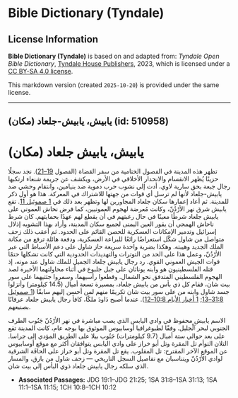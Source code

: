 # Bible Dictionary (Tyndale)

## License Information

**Bible Dictionary (Tyndale)** is based on and adapted from: _Tyndale Open Bible Dictionary_, [Tyndale House Publishers](https://tyndaleopenresources.com/), 2023, which is licensed under a [CC BY-SA 4.0 license](https://creativecommons.org/licenses/by-sa/4.0/legalcode.en).

This markdown version (created `2025-10-20`) is provided under the same license.



--------------------------------

## يابيش، يابيش-جلعاد (مكان) (id: 510958)

يابيش، يابيش جلعاد (مكان)
=========================

تظهر هذه المدينة في الفصول الختامية من سفر القضاة (الفصول [19–21](https://ref.ly/Judg19:1-Judg21:25)). نجد سجلًا حزينًا يُظهر الانقسام والانحدار الأخلاقي في الأرض، ويكشف عن جريمة شنعاء ارتكبها رجال جبعة بحق سارية لاوي، أدت إلى نشوب حرب دموية ضد بنيامين، وانتقام وحشي ضد يابيش\-جلعاد لأنها لم ترسل أي قوات من جهتها للاشتراك في المعركة. هذا هو أول ذكر للمدينة. ثم أعاد إعمارها سكان جلعاد المجاورين لها وتظهر بعد ذلك في [1 صموئيل 11](https://ref.ly/1Sam11:1-1Sam11:15). تقع يابيش شرق نهر الأرْدُنّ، وكانت مُعرضة لهجوم العمونيين، كما فرض نحاش العموني على يابيش جلعاد شرطًا معينًا في حال رغبتهم في أن يقطع لهم عهدًا بحمايتهم. كان شرط ناحاش الهمجي أن يقور العين اليمنى لجميع سكان المدينة، وأراد بهذا التشويه إذلال إسرائيل وتدمير الإمكانات العسكرية للحصن القائم على الحدود. ثم أعقب ذلك زحف متواصل من شاول شكّل استعراضًا رائعًا للبراعة العسكرية، ودفعة هائلة ترفع من مكانة الملك الجديد وهيبته. وهكذا بضربة واحدة سريعة حاز شاول على دعم الأسباط التي عبر الأرْدُنّ، وعمل هذا على الحد من التوترات والتهديدات الحدودية التي كانت تشكلها حتمًا قوات الجيش العموني القوي. رد رجال يابيش جلعاد الجميل للملك شاول عند موته، إذ قتله الفلسطينيون هو وابنه يوناثان على جبل جلبوع في أثناء محاولتهما الأخيرة لصد الهجوم الفلسطيني المتدفق نحو الشمال. وقطعوا رأسيهما، وسمروا جثتيهما على سور بيت شان، فقام كل ذي بأس من يابيش جلعاد، بمسيرة تسعة أميال (14\.5 كيلومتر) وأنزلوا جسد شاول وابنه من على سور بيت شان تكريمًا منهم لمن أحسن إليهم سابقًا ([1 صموئيل 31:8–13](https://ref.ly/1Sam31:8-1Sam31:13); [1 أخبار الأيام 10:8–12](https://ref.ly/1Chr10:8-1Chr10:12)). عندما أصبح دَاودَ ملكًا، كافأ رجال يابيش جلعاد عرفانًا بصنيعهم.

الاسم يابيش محفوظ في وادي اليابس الذي يصب مباشرة في نهر الأرْدُنّ جَنُوب الطرف الجنوبي لبحر ٱلْجليل. وفقًا لطبوغرافيا أوسابيوس الموثوق بها بوجه عام، كانت المدينة تقع على بعد حوالي ستة أميال (9\.7 كيلومترات) جَنُوب بيلا على الطريق المؤدي إلى جراسا. التلان التوأم تل المقرة وتل أبو خراز على وادي اليابس يتوافقان أكثر مع موقع أوسابيوس عن الموقع الآخر المقترح: تل المقلوب. يقع تل المقرة وتل أبو خراز على الحافَة الشرقية لوادي الأرْدُنّ ويتناسبان مع تفاصيل السجل التاريخي — زحف شاول من بازق، والمسار الذي سلكه رجال يابيش جلعاد ذوي البأس إلى بيت شان.

* **Associated Passages:** JDG 19:1–JDG 21:25; 1SA 31:8–1SA 31:13; 1SA 11:1–1SA 11:15; 1CH 10:8–1CH 10:12

